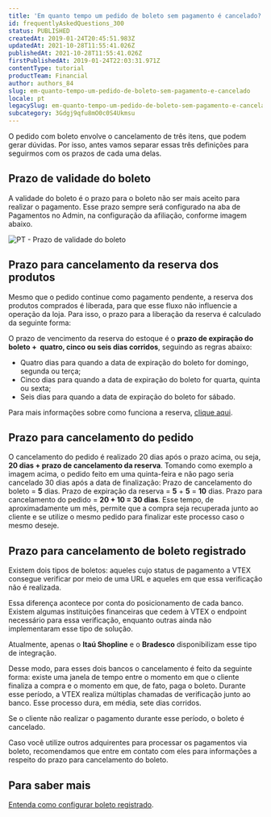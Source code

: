 ```yaml
---
title: 'Em quanto tempo um pedido de boleto sem pagamento é cancelado?'
id: frequentlyAskedQuestions_300
status: PUBLISHED
createdAt: 2019-01-24T20:45:51.983Z
updatedAt: 2021-10-28T11:55:41.026Z
publishedAt: 2021-10-28T11:55:41.026Z
firstPublishedAt: 2019-01-24T22:03:31.971Z
contentType: tutorial
productTeam: Financial
author: authors_84
slug: em-quanto-tempo-um-pedido-de-boleto-sem-pagamento-e-cancelado
locale: pt
legacySlug: em-quanto-tempo-um-pedido-de-boleto-sem-pagamento-e-cancelado
subcategory: 3Gdgj9qfu8mO0c0S4Ukmsu
---
```


O pedido com boleto envolve o cancelamento de três itens, que podem gerar dúvidas. Por isso, antes vamos separar essas três definições para seguirmos com os prazos de cada uma delas.

## Prazo de validade do boleto

A validade do boleto é o prazo para o boleto não ser mais aceito para realizar o pagamento. Esse prazo sempre será configurado na aba de Pagamentos no Admin, na configuração da afiliação, conforme imagem abaixo.

![PT - Prazo de validade do boleto](https://images.ctfassets.net/alneenqid6w5/40DsZm4Pg4syu00CI2WykQ/8553e08e76e0f4fd511d30c8e7e47ab9/Prazo_de_validade_do_boleto_PT.png)

## Prazo para cancelamento da reserva dos produtos

Mesmo que o pedido continue como pagamento pendente, a reserva dos produtos comprados é liberada, para que esse fluxo não influencie a operação da loja.
Para isso, o prazo para a liberação da reserva é calculado da seguinte forma:

O prazo de vencimento da reserva do estoque é o **prazo de expiração do boleto +  quatro, cinco ou seis dias corridos**, seguindo as regras abaixo:

- Quatro dias para quando a data de expiração do boleto for domingo, segunda ou terça;
- Cinco dias para quando a data de expiração do boleto for quarta, quinta ou sexta;
- Seis dias para quando a data de expiração do boleto for sábado.

Para mais informações sobre como funciona a reserva, [clique aqui](/pt/tutorial/como-a-reserva-funciona).

## Prazo para cancelamento do pedido

O cancelamento do pedido é realizado 20 dias após o prazo acima, ou seja, **20 dias + prazo de cancelamento da reserva**.
Tomando como exemplo a imagem acima, o pedido feito em uma quinta-feira e não pago seria cancelado 30 dias após a data de finalização:
Prazo de cancelamento do boleto = **5** dias.
Prazo de expiração da reserva = **5** + **5** = **10** dias.
Prazo para cancelamento do pedido = **20 + 10 = 30 dias**.
Esse tempo, de aproximadamente um mês, permite que a compra seja recuperada junto ao cliente e se utilize o mesmo pedido para finalizar este processo caso o mesmo deseje.

## Prazo para cancelamento de boleto registrado

Existem dois tipos de boletos: aqueles cujo status de pagamento a VTEX consegue verificar por meio de uma URL e aqueles em que essa verificação não é realizada. 

Essa diferença acontece por conta do posicionamento de cada banco. Existem algumas instituições financeiras que cedem à VTEX o endpoint necessário para essa verificação, enquanto outras ainda não implementaram esse tipo de solução. 

Atualmente, apenas o __Itaú Shopline__ e o __Bradesco__ disponibilizam esse tipo de integração.

Desse modo, para esses dois bancos o cancelamento é feito da seguinte forma: existe uma janela de tempo entre o momento em que o cliente finaliza a compra e o momento em que, de fato, paga o boleto. Durante esse período, a VTEX realiza múltiplas chamadas de verificação junto ao banco. Esse processo dura, em média, sete dias corridos.

Se o cliente não realizar o pagamento durante esse período, o boleto é cancelado. 

Caso você utilize outros adquirentes para processar os pagamentos via boleto, recomendamos que entre em contato com eles para informações a respeito do prazo para cancelamento do boleto.

## Para saber mais

[Entenda como configurar boleto registrado](/pt/faq/como-configurar-boleto-registrado/).
